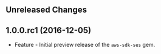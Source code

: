 Unreleased Changes
------------------

1.0.0.rc1 (2016-12-05)
------------------

* Feature - Initial preview release of the `aws-sdk-ses` gem.

